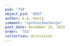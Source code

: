 ```yaml
---
pid: '754'
object_pid: '9587'
author: E.A. Honig
comment: "<p>Stockholm</p>"
post_date: November 19, 2015
order: '753'
collection: discussion
---
```

